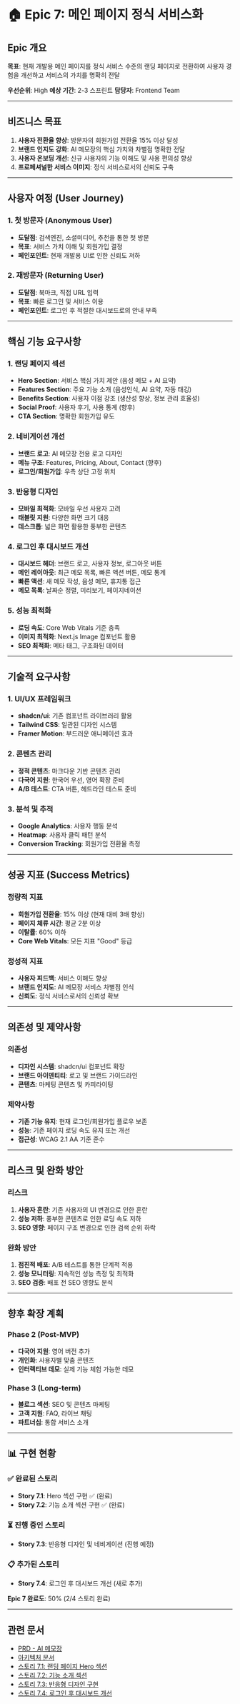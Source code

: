 # 🏠 Epic 7: 메인 페이지 정식 서비스화

## Epic 개요

**목표**: 현재 개발용 메인 페이지를 정식 서비스 수준의 랜딩 페이지로 전환하여 사용자 경험을 개선하고 서비스의 가치를 명확히 전달

**우선순위**: High
**예상 기간**: 2-3 스프린트
**담당자**: Frontend Team

---

## 비즈니스 목표

1. **사용자 전환율 향상**: 방문자의 회원가입 전환율 15% 이상 달성
2. **브랜드 인지도 강화**: AI 메모장의 핵심 가치와 차별점 명확한 전달
3. **사용자 온보딩 개선**: 신규 사용자의 기능 이해도 및 사용 편의성 향상
4. **프로페셔널한 서비스 이미지**: 정식 서비스로서의 신뢰도 구축

---

## 사용자 여정 (User Journey)

### 1. 첫 방문자 (Anonymous User)
- **도달점**: 검색엔진, 소셜미디어, 추천을 통한 첫 방문
- **목표**: 서비스 가치 이해 및 회원가입 결정
- **페인포인트**: 현재 개발용 UI로 인한 신뢰도 저하

### 2. 재방문자 (Returning User)
- **도달점**: 북마크, 직접 URL 입력
- **목표**: 빠른 로그인 및 서비스 이용
- **페인포인트**: 로그인 후 적절한 대시보드로의 안내 부족

---

## 핵심 기능 요구사항

### 1. 랜딩 페이지 섹션
- **Hero Section**: 서비스 핵심 가치 제안 (음성 메모 + AI 요약)
- **Features Section**: 주요 기능 소개 (음성인식, AI 요약, 자동 태깅)
- **Benefits Section**: 사용자 이점 강조 (생산성 향상, 정보 관리 효율성)
- **Social Proof**: 사용자 후기, 사용 통계 (향후)
- **CTA Section**: 명확한 회원가입 유도

### 2. 네비게이션 개선
- **브랜드 로고**: AI 메모장 전용 로고 디자인
- **메뉴 구조**: Features, Pricing, About, Contact (향후)
- **로그인/회원가입**: 우측 상단 고정 위치

### 3. 반응형 디자인
- **모바일 최적화**: 모바일 우선 사용자 고려
- **태블릿 지원**: 다양한 화면 크기 대응
- **데스크톱**: 넓은 화면 활용한 풍부한 콘텐츠

### 4. 로그인 후 대시보드 개선
- **대시보드 헤더**: 브랜드 로고, 사용자 정보, 로그아웃 버튼
- **메인 레이아웃**: 최근 메모 목록, 빠른 액션 버튼, 메모 통계
- **빠른 액션**: 새 메모 작성, 음성 메모, 휴지통 접근
- **메모 목록**: 날짜순 정렬, 미리보기, 페이지네이션

### 5. 성능 최적화
- **로딩 속도**: Core Web Vitals 기준 충족
- **이미지 최적화**: Next.js Image 컴포넌트 활용
- **SEO 최적화**: 메타 태그, 구조화된 데이터

---

## 기술적 요구사항

### 1. UI/UX 프레임워크
- **shadcn/ui**: 기존 컴포넌트 라이브러리 활용
- **Tailwind CSS**: 일관된 디자인 시스템
- **Framer Motion**: 부드러운 애니메이션 효과

### 2. 콘텐츠 관리
- **정적 콘텐츠**: 마크다운 기반 콘텐츠 관리
- **다국어 지원**: 한국어 우선, 영어 확장 준비
- **A/B 테스트**: CTA 버튼, 헤드라인 테스트 준비

### 3. 분석 및 추적
- **Google Analytics**: 사용자 행동 분석
- **Heatmap**: 사용자 클릭 패턴 분석
- **Conversion Tracking**: 회원가입 전환율 측정

---

## 성공 지표 (Success Metrics)

### 정량적 지표
- **회원가입 전환율**: 15% 이상 (현재 대비 3배 향상)
- **페이지 체류 시간**: 평균 2분 이상
- **이탈률**: 60% 이하
- **Core Web Vitals**: 모든 지표 "Good" 등급

### 정성적 지표
- **사용자 피드백**: 서비스 이해도 향상
- **브랜드 인지도**: AI 메모장 서비스 차별점 인식
- **신뢰도**: 정식 서비스로서의 신뢰성 확보

---

## 의존성 및 제약사항

### 의존성
- **디자인 시스템**: shadcn/ui 컴포넌트 확장
- **브랜드 아이덴티티**: 로고 및 브랜드 가이드라인
- **콘텐츠**: 마케팅 콘텐츠 및 카피라이팅

### 제약사항
- **기존 기능 유지**: 현재 로그인/회원가입 플로우 보존
- **성능**: 기존 페이지 로딩 속도 유지 또는 개선
- **접근성**: WCAG 2.1 AA 기준 준수

---

## 리스크 및 완화 방안

### 리스크
1. **사용자 혼란**: 기존 사용자의 UI 변경으로 인한 혼란
2. **성능 저하**: 풍부한 콘텐츠로 인한 로딩 속도 저하
3. **SEO 영향**: 페이지 구조 변경으로 인한 검색 순위 하락

### 완화 방안
1. **점진적 배포**: A/B 테스트를 통한 단계적 적용
2. **성능 모니터링**: 지속적인 성능 측정 및 최적화
3. **SEO 검증**: 배포 전 SEO 영향도 분석

---

## 향후 확장 계획

### Phase 2 (Post-MVP)
- **다국어 지원**: 영어 버전 추가
- **개인화**: 사용자별 맞춤 콘텐츠
- **인터랙티브 데모**: 실제 기능 체험 가능한 데모

### Phase 3 (Long-term)
- **블로그 섹션**: SEO 및 콘텐츠 마케팅
- **고객 지원**: FAQ, 라이브 채팅
- **파트너십**: 통합 서비스 소개

---

## 📊 구현 현황

### ✅ 완료된 스토리
- **Story 7.1**: Hero 섹션 구현 ✅ (완료)
- **Story 7.2**: 기능 소개 섹션 구현 ✅ (완료)

### ⏳ 진행 중인 스토리
- **Story 7.3**: 반응형 디자인 및 네비게이션 (진행 예정)

### 📋 추가된 스토리
- **Story 7.4**: 로그인 후 대시보드 개선 (새로 추가)

**Epic 7 완료도**: 50% (2/4 스토리 완료)

---

## 관련 문서
- [PRD - AI 메모장](./prd.md)
- [아키텍처 문서](../architecture.md)
- [스토리 7.1: 랜딩 페이지 Hero 섹션](../stories/7.1.story.md)
- [스토리 7.2: 기능 소개 섹션](../stories/7.2.story.md)
- [스토리 7.3: 반응형 디자인 구현](../stories/7.3.story.md)
- [스토리 7.4: 로그인 후 대시보드 개선](../stories/7.4.story.md)
